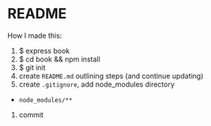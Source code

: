 # README

How I made this:

1. $ express book
1. $ cd book && npm install
1. $ git init
1. create `README.md` outlining steps (and continue updating)
1. create `.gitignore`, add node_modules directory
  * `node_modules/**`
1. commit
